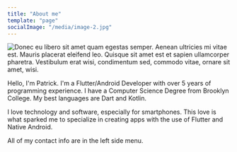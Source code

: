 ```yaml
---
title: "About me"
template: "page"
socialImage: "/media/image-2.jpg"
---
```


![Donec eu libero sit amet quam egestas semper. Aenean ultricies mi vitae est. Mauris placerat eleifend leo. Quisque sit amet est et sapien ullamcorper pharetra. Vestibulum erat wisi, condimentum sed, commodo vitae, ornare sit amet, wisi.](/media/flutter-logo.jpg)

Hello, I'm Patrick. I'm a Flutter/Android Developer with over 5 years of programming experience. I have a Computer Science Degree from Brooklyn College. My best languages are Dart and Kotlin.

I love technology and software, especially for smartphones. This love is what sparked me to specialize in creating apps with the use of Flutter and Native Android.

All of my contact info are in the left side menu.